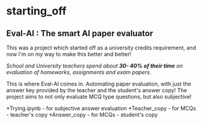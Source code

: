 # starting_off
## Eval-AI : The smart AI paper evaluator

This was a project which started off as a university credits requirement, and now I'm on my way to make this better and better! 

*School and University teachers spend about **30- 40% of their time** on evaluation of homeworks, assignments and exam papers.*

This is where Eval-AI comes in. Automating paper evaluation, with just the answer key provided by the teacher and the student's answer copy! The project aims to not only evaluate MCQ type questions, but also subjective! 

*Trying.ipynb - for subjective answer evaluation
*Teacher_copy - for MCQs - teacher's copy
*Answer_copy - for MCQs - student's copy
